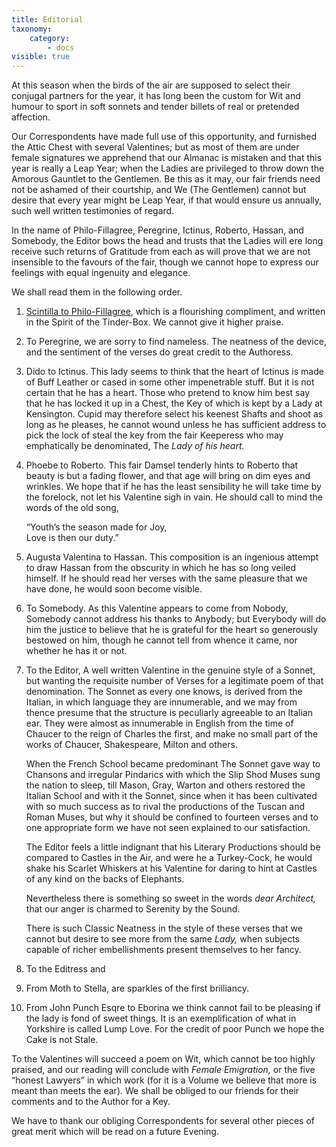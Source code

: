 ```yaml
---
title: Editorial
taxonomy:
    category:
        - docs
visible: true
---
```


At this season when the birds of the air are supposed to select their conjugal partners for the year, it has long been the custom for Wit and humour to sport in soft sonnets and tender billets of real or pretended affection.

Our Correspondents have made full use of this opportunity, and furnished the Attic Chest with several Valentines; but as most of them are under female signatures we apprehend that our Almanac is mistaken and that this year is really a Leap Year; when the Ladies are privileged to throw down the Amorous Gauntlet to the Gentlemen. Be this as it may, our fair friends need not be ashamed of their courtship, and We (The Gentlemen) cannot but desire that every year might be Leap Year, if that would ensure us annually, such well written testimonies of regard.

In the name of Philo-Fillagree, Peregrine, Ictinus, Roberto, Hassan, and Somebody, the Editor bows the head and trusts that the Ladies will ere long receive such returns of Gratitude from each as will prove that we are not insensible to the favours of the fair, though we cannot hope to express our feelings with equal ingenuity and elegance.

We shall read them in the following order.

1. [Scintilla to Philo-Fillagree](scintilla), which is a flourishing compliment, and written in the Spirit of the Tinder-Box. We cannot give it higher praise.

2. To Peregrine, we are sorry to find nameless. The neatness of the device, and the sentiment of the verses do great credit to the Authoress.

3. Dido to Ictinus. This lady seems to think that the heart of Ictinus is made of Buff Leather or cased in some other impenetrable stuff. But it is not certain that he has a heart. Those who pretend to know him best say that he has locked it up in a Chest, the Key of which is kept by a Lady at Kensington. Cupid may therefore select his keenest Shafts and shoot as long as he pleases, he cannot wound unless he has sufficient address to pick the lock of steal the key from the fair Keeperess who may emphatically be denominated, The *Lady of his heart.*

4. Phoebe to Roberto. This fair Damsel tenderly hints to Roberto that beauty is but a fading flower, and that age will bring on dim eyes and wrinkles. We hope that if he has the least sensibility he will take time by the forelock, not let his Valentine sigh in vain. He should call to mind the words of the old song,

    “Youth’s the season made for Joy,  
    Love is then our duty.”

5. Augusta Valentina to Hassan. This composition is an ingenious attempt to draw Hassan from the obscurity in which he has so long veiled himself. If he should read her verses with the same pleasure that we have done, he would soon become visible.

6. To Somebody. As this Valentine appears to come from Nobody, Somebody cannot address his thanks to Anybody; but Everybody will do him the justice to believe that he is grateful for the heart so generously bestowed on him, though he cannot tell from whence it came, nor whether he has it or not.

7. To the Editor, A well written Valentine in the genuine style of a Sonnet, but wanting the requisite number of Verses for a legitimate poem of that denomination. The Sonnet as every one knows, is derived from the Italian, in which language they are innumerable, and we may from thence presume that the structure is peculiarly agreeable to an Italian ear. They were almost as innumerable in English from the time of Chaucer to the reign of Charles the first, and make no small part of the works of Chaucer, Shakespeare, Milton and others.

   When the French School became predominant The Sonnet gave way to Chansons and irregular Pindarics with which the Slip Shod Muses sung the nation to sleep, till Mason, Gray, Warton and others restored the Italian School and with it the Sonnet, since when it has been cultivated with so much success as to rival the productions of the Tuscan and Roman Muses, but why it should be confined to fourteen verses and to one appropriate form we have not seen explained to our satisfaction.

   The Editor feels a little indignant that his Literary Productions should be compared to Castles in the Air, and were he a Turkey-Cock, he would shake his Scarlet Whiskers at his Valentine for daring to hint at Castles of any kind on the backs of Elephants.

   Nevertheless there is something so sweet in the words *dear Architect,* that our anger is charmed to Serenity by the Sound.

   There is such Classic Neatness in the style of these verses that we cannot but desire to see more from the same *Lady,* when subjects capable of richer embellishments present themselves to her fancy.

8. To the Editress and

9. From Moth to Stella, are sparkles of the first brilliancy.

10. From John Punch Esqre to Eborina we think cannot fail to be pleasing if the lady is fond of sweet things. It is an exemplification of what in Yorkshire is called Lump Love. For the credit of poor Punch we hope the Cake is not Stale.

To the Valentines will succeed a poem on Wit, which cannot be too highly praised, and our reading will conclude with *Female Emigration,* or the five “honest Lawyers” in which work (for it is a Volume we believe that more is meant than meets the ear). We shall be obliged to our friends for their comments and to the Author for a Key.

We have to thank our obliging Correspondents for several other pieces of great merit which will be read on a future Evening.
